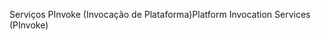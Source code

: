 <span data-ttu-id="1800f-101">Serviços PInvoke (Invocação de Plataforma)</span><span class="sxs-lookup"><span data-stu-id="1800f-101">Platform Invocation Services (PInvoke)</span></span>